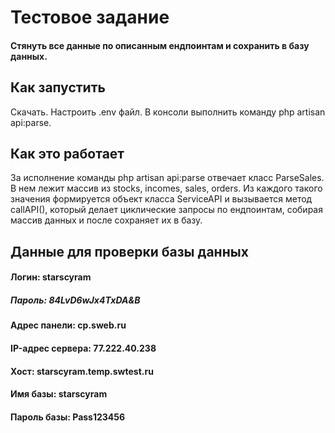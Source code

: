 # Тестовое задание

#### Стянуть все данные по описанным ендпоинтам и сохранить в базу данных.

## Как запустить

Скачать. Настроить .env файл. В консоли выполнить команду php artisan api:parse. 

## Как это работает
За исполнение команды php artisan api:parse отвечает класс ParseSales. В нем лежит массив
из  stocks, incomes, sales, orders. Из каждого такого значения формируется объект класса
ServiceAPI и вызывается метод callAPI(), который делает циклические запросы по ендпоинтам,
собирая массив данных и после сохраняет их в базу. 

##  Данные для проверки базы данных
#### Логин: starscyram
##### Пароль: 84LvD6wJx4TxDA&B 
#### Адрес панели: cp.sweb.ru
#### IP-адрес сервера: 77.222.40.238

#### Хост: starscyram.temp.swtest.ru
#### Имя базы: starscyram
#### Пароль базы: Pass123456 
